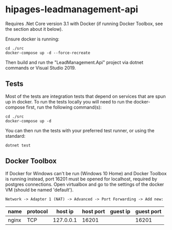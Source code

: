 # hipages-leadmanagement-api

Requires .Net Core version 3.1 with Docker (if running Docker Toolbox, see the section about it below).

Ensure docker is running:

```
cd ./src
docker-compose up -d --force-recreate
```

Then build and run the "LeadManagement.Api" project via dotnet commands or Visual Studio 2019.

## Tests

Most of the tests are integration tests that depend on services that are spun up in docker.  To run the tests locally you will need to run the docker-compose first, run the following command(s):

```
cd ./src
docker-compose up -d
```

You can then run the tests with your preferred test runner, or using the standard:

```
dotnet test
```

## Docker Toolbox

If Docker for Windows can't be run (Windows 10 Home) and Docker Toolbox is running instead, port 16201 must be opened for localhost, required by postgres connections. Open virtualbox and go to the settings of the docker VM (should be named 'default').

```
Network -> Adapter 1 (NAT) -> Advanced -> Port Forwarding -> Add new:
```

| name  | protocol | host ip   | host port | guest ip | guest port |
| ----- |--------- | --------- | --------- | -------- | ---------- |
| nginx | TCP      | 127.0.0.1 | 16201     |          | 16201      |

